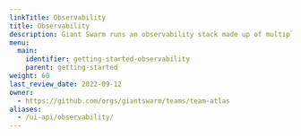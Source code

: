 ```yaml
---
linkTitle: Observability
title: Observability
description: Giant Swarm runs an observability stack made up of multiple open source components. Learn how to interact with it.
menu:
  main:
    identifier: getting-started-observability
    parent: getting-started
weight: 60
last_review_date: 2022-09-12
owner:
  - https://github.com/orgs/giantswarm/teams/team-atlas
aliases:
  - /ui-api/observability/
---
```

